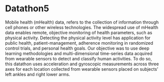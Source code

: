 # Datathon5

Mobile health (mHealth) data, refers to the collection of information through cell phones or other wireless technologies. The widespread use of mHealth data enables remote, objective monitoring of health parameters, such as physical activity. Detecting the physical activity level has application for public health, patient-management, adherence monitoring in randomized control trials, and personal health goals. Our objective was to use deep learning methodologies and multi-dimensional time-series data acquired from wearable sensors to detect and classify human activities. To do so, this datathon uses acceleration and gyroscopic measurements across three axes for each location collected from wearable sensors placed on subjects’ left ankles and right lower arms. 

